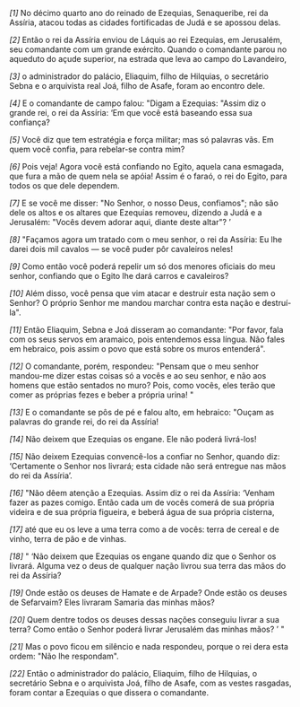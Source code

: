 *[1]* No décimo quarto ano do reinado de Ezequias, Senaqueribe, rei da Assíria, atacou todas as cidades fortificadas de Judá e se apossou delas.

*[2]* Então o rei da Assíria enviou de Láquis ao rei Ezequias, em Jerusalém, seu comandante com um grande exército. Quando o comandante parou no aqueduto do açude superior, na estrada que leva ao campo do Lavandeiro,

*[3]* o administrador do palácio, Eliaquim, filho de Hilquias, o secretário Sebna e o arquivista real Joá, filho de Asafe, foram ao encontro dele.

*[4]* E o comandante de campo falou: "Digam a Ezequias: "Assim diz o grande rei, o rei da Assíria: ‘Em que você está baseando essa sua confiança?

*[5]* Você diz que tem estratégia e força militar; mas só palavras vãs. Em quem você confia, para rebelar-se contra mim?

*[6]* Pois veja! Agora você está confiando no Egito, aquela cana esmagada, que fura a mão de quem nela se apóia! Assim é o faraó, o rei do Egito, para todos os que dele dependem.

*[7]* E se você me disser: "No Senhor, o nosso Deus, confiamos"; não são dele os altos e os altares que Ezequias removeu, dizendo a Judá e a Jerusalém: "Vocês devem adorar aqui, diante deste altar"? ’

*[8]* "Façamos agora um tratado com o meu senhor, o rei da Assíria: Eu lhe darei dois mil cavalos — se você puder pôr cavaleiros neles!

*[9]* Como então você poderá repelir um só dos menores oficiais do meu senhor, confiando que o Egito lhe dará carros e cavaleiros?

*[10]* Além disso, você pensa que vim atacar e destruir esta nação sem o Senhor? O próprio Senhor me mandou marchar contra esta nação e destruí-la".

*[11]* Então Eliaquim, Sebna e Joá disseram ao comandante: "Por favor, fala com os seus servos em aramaico, pois entendemos essa língua. Não fales em hebraico, pois assim o povo que está sobre os muros entenderá".

*[12]* O comandante, porém, respondeu: "Pensam que o meu senhor mandou-me dizer estas coisas só a vocês e ao seu senhor, e não aos homens que estão sentados no muro? Pois, como vocês, eles terão que comer as próprias fezes e beber a própria urina! "

*[13]* E o comandante se pôs de pé e falou alto, em hebraico: "Ouçam as palavras do grande rei, do rei da Assíria!

*[14]* Não deixem que Ezequias os engane. Ele não poderá livrá-los!

*[15]* Não deixem Ezequias convencê-los a confiar no Senhor, quando diz: ‘Certamente o Senhor nos livrará; esta cidade não será entregue nas mãos do rei da Assíria’.

*[16]* "Não dêem atenção a Ezequias. Assim diz o rei da Assíria: ‘Venham fazer as pazes comigo. Então cada um de vocês comerá de sua própria videira e de sua própria figueira, e beberá água de sua própria cisterna,

*[17]* até que eu os leve a uma terra como a de vocês: terra de cereal e de vinho, terra de pão e de vinhas.

*[18]* " ‘Não deixem que Ezequias os engane quando diz que o Senhor os livrará. Alguma vez o deus de qualquer nação livrou sua terra das mãos do rei da Assíria?

*[19]* Onde estão os deuses de Hamate e de Arpade? Onde estão os deuses de Sefarvaim? Eles livraram Samaria das minhas mãos?

*[20]* Quem dentre todos os deuses dessas nações conseguiu livrar a sua terra? Como então o Senhor poderá livrar Jerusalém das minhas mãos? ’ "

*[21]* Mas o povo ficou em silêncio e nada respondeu, porque o rei dera esta ordem: "Não lhe respondam".

*[22]* Então o administrador do palácio, Eliaquim, filho de Hilquias, o secretário Sebna e o arquivista Joá, filho de Asafe, com as vestes rasgadas, foram contar a Ezequias o que dissera o comandante.

